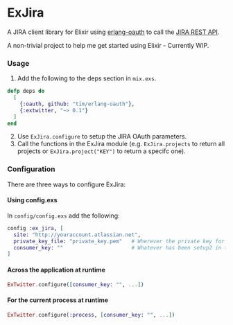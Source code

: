 # ExJira

A JIRA client library for Elixir using <a href="https://github.com/tim/erlang-oauth/" target="_blank">erlang-oauth</a> to call the <a href="https://docs.atlassian.com/jira/REST/latest/" target="_blank">JIRA REST API</a>.

A non-trivial project to help me get started using Elixir - Currently WIP.


### Usage

1. Add the following to the deps section in `mix.exs`.

```elixir
defp deps do
  [
    {:oauth, github: "tim/erlang-oauth"},
    {:extwitter, "~> 0.1"}
  ]
end
```

2. Use `ExJira.configure` to setup the JIRA OAuth parameters.
3. Call the functions in the ExJira module (e.g. `ExJira.projects` to return all projects or `ExJira.project("KEY")` to return a specifc one).


### Configuration

There are three ways to configure ExJira:

#### Using config.exs

In `config/config.exs` add the following:

```elixir
config :ex_jira, [
  site: "http://youraccount.atlassian.net",
  private_key_file: "private_key.pem"   # Wherever the private key for the Application Link lives.
  consumer_key: ""                      # Whatever has been setup2 in the Application Links section in Jira.
]
```

#### Across the application at runtime

```elixir
ExTwitter.configure([consumer_key: "", ...])
```

#### For the current process at runtime

```elixir
ExTwitter.configure(:process, [consumer_key: "", ...])
```